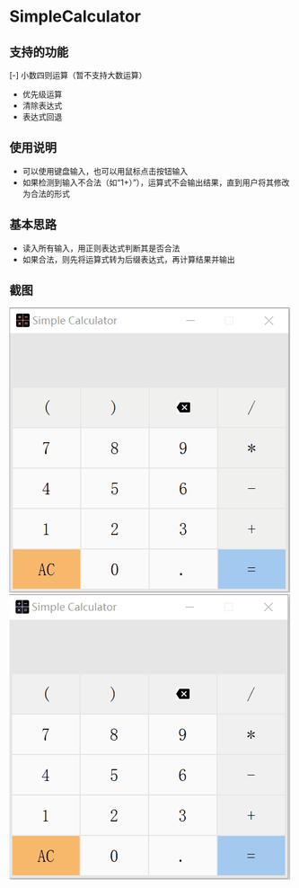 # SimpleCalculator
## 支持的功能
[-] 小数四则运算（暂不支持大数运算）
- 优先级运算
- 清除表达式
- 表达式回退
## 使用说明
- 可以使用键盘输入，也可以用鼠标点击按钮输入
- 如果检测到输入不合法（如“1+）”），运算式不会输出结果，直到用户将其修改为合法的形式
## 基本思路
- 读入所有输入，用正则表达式判断其是否合法
- 如果合法，则先将运算式转为后缀表达式，再计算结果并输出
## 截图
![](/img/test_1.gif) ![](/img/test_2.gif)
